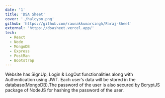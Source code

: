 ```yaml
---
date: '1'
title: 'DSA Sheet'
cover: './halcyon.png'
github: 'https://github.com/raunakkumarsingh/Faraj-Sheet'
external: 'https://dsasheet.vercel.app/'
tech:
  - React
  - Node
  - MongoDB
  - Express
  - PostMan
  - Bootstrap
---
```


Website has SignUp, Login & LogOut functionalities along with Authentication using JWT. Each user’s
data will be stored in the database(MongoDB).The password of the user is also secured by BcryptJS
package of NodeJS for hashing the password of the user.
